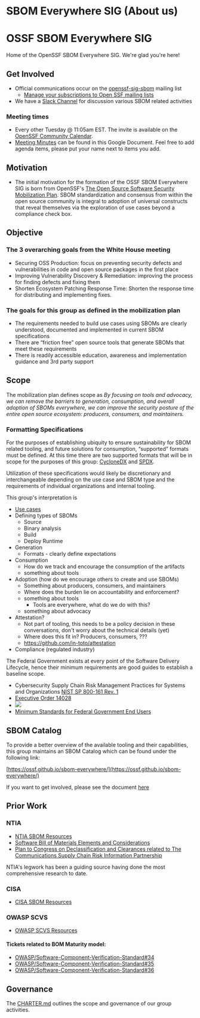 # SBOM Everywhere SIG (About us)

# OSSF SBOM Everywhere SIG

Home of the OpenSSF SBOM Everywhere SIG. We're glad you're here!

## Get Involved

*   Official communications occur on the [openssf-sig-sbom](https://lists.openssf.org/g/openssf-sig-sbom) mailing list
    * [Manage your subscriptions to Open SSF mailing lists](https://lists.openssf.org/g/main/subgroups)
*   We have a [Slack Channel](https://openssf.slack.com/archives/C03GKSYFRC0) for discussion various SBOM related activities

### Meeting times

*   Every other Tuesday @ 11:05am EST. The invite is available on the [OpenSSF Community Calendar](https://calendar.google.com/calendar/u/0/r?cid=czYzdm9lZmhwNWk5cGZsdGI1cTY3bmdwZXNAZ3JvdXAuY2FsZW5kYXIuZ29vZ2xlLmNvbQ).
*   [Meeting Minutes](https://docs.google.com/document/d/193ODRga1F49WKPYYR79SNi9b27mChBqpOf5iiWJcMso/edit#heading=h.xqitfd6hs1gc) can be found in this Google Document. Feel free to add agenda items, please put your name next to items you add.

## Motivation

- The initial motivation for the formation of the OSSF SBOM Everywhere SIG is born from OpenSSF's [The Open Source Software Security Mobilization Plan](reference/mobilization_plan.pdf).  SBOM standardization and consensus from within the open source community is integral to adoption of universal constructs that reveal themselves via the exploration of use cases beyond a compliance check box.

## Objective

### The 3 overarching goals from the White House meeting
- Securing OSS Production: focus on preventing security defects and
  vulnerabilities in code and open source packages in the first place
- Improving Vulnerability Discovery & Remediation: improving the process
  for finding defects and fixing them
- Shorten Ecosystem Patching Response Time: Shorten the response time for
  distributing and implementing fixes.

### The goals for this group as defined in the mobilization plan
- The requirements needed to build use cases using SBOMs are clearly
  understood, documented and implemented in current SBOM specifications
- There are “friction free” open source tools that generate SBOMs that meet
  these requirements
- There is readily accessible education, awareness and implementation
  guidance and 3rd party support




## Scope

The mobilization plan defines scope as
_By focusing on tools and advocacy, we can remove the barriers to
generation, consumption, and overall adoption of SBOMs everywhere, we can
improve the security posture of the entire open source ecosystem:
producers, consumers, and maintainers._



### Formatting Specifications

For the purposes of establishing ubiquity to ensure sustainability for SBOM related tooling, and future solutions for consumption, “supported” formats must be defined. At this time there are two supported formats that will be in scope for the purposes of this group: [CycloneDX](https://cyclonedx.org) and [SPDX](https://spdx.dev).

Utilization of these specifications would likely be discretionary and interchangeable depending on the use case and SBOM type and the requirements of individual organizations and internal tooling.

This group's interpretation is
- [Use cases](https://docs.google.com/document/d/15X0TspuxUg19YScqNK1tl5kYpJV2xOrcuSx6CwanYZ0/edit#)
- Defining types of SBOMs
    - Source
    - Binary analysis
    - Build
    - Deploy Runtime
- Generation
    - Formats - clearly define expectations
- Consumption
    - How do we track and encourage the consumption of the artifacts
    - something about tools
- Adoption (how do we encourage others to create and use SBOMs)
    - Something about producers, consumers, and maintainers
    - Where does the burden lie on accountability and enforcement?
    - something about tools
        - Tools are everywhere, what do we do with this?
    - something about advocacy
- Attestation?
    - Not part of tooling, this needs to be a policy decision in these
      conversations, don't worry about the technical details (yet)
    - Where does this fit in? Producers, consumers, ???
    - https://github.com/in-toto/attestation
- Compliance (regulated industry)

The Federal Government exists at every point of the Software Delivery Lifecycle, hence their minimum requirements are good guides to establish a baseline scope.
- Cybersecurity Supply Chain Risk Management Practices for Systems and Organizations [NIST SP 800-161 Rev. 1](https://csrc.nist.gov/publications/detail/sp/800-161/rev-1/final)
- [Executive Order 14028](https://www.nist.gov/itl/executive-order-14028-improving-nations-cybersecurity/software-security-supply-chains)
- ![](https://www.nist.gov/sites/default/files/styles/2800_x_2800_limit/public/images/2021/07/09/software-verification-timeline.png)
- [Minimum Standards for Federal Government End Users](https://www.nist.gov/itl/executive-order-improving-nations-cybersecurity/recommended-minimum-standard-vendor-or-developer)


## SBOM Catalog
To provide a better overview of the available tooling and their capabilities, this group maintains an SBOM Catalog which can be found under the following link:

[https://ossf.github.io/sbom-everywhere/](https://ossf.github.io/sbom-everywhere/)

If you want to get involved, please see the document [here](/SBOM-Catalog/contribute.md)


## Prior Work
### NTIA
- [NTIA SBOM Resources](https://ntia.gov/SBOM)
- [Software Bill of Materials Elements and Considerations](https://www.regulations.gov/docket/NTIA-2021-0001/document)
- [Plan to Congress on Declassification and Clearances related to The Communications Supply Chain Risk Information Partnership](https://ntia.gov/files/ntia/publications/ntia_plan_on_declassification_and_clearances_re_c-scrip.pdf)

NTIA's legwork has been a guiding source having done the most comprehensive research to date.

### CISA
- [CISA SBOM Resources](https://www.cisa.gov/sbom)

### OWASP SCVS
- [OWASP SCVS Resources](https://owasp.org/scvs)

#### Tickets related to BOM Maturity model:
- [OWASP/Software-Component-Verification-Standard#34](https://github.com/OWASP/Software-Component-Verification-Standard/issues/34)
- [OWASP/Software-Component-Verification-Standard#35](https://github.com/OWASP/Software-Component-Verification-Standard/issues/35)
- [OWASP/Software-Component-Verification-Standard#36](https://github.com/OWASP/Software-Component-Verification-Standard/issues/36)

## Governance

The [CHARTER.md](CHARTER.md) outlines the scope and governance of our group activities.